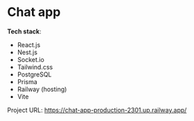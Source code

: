 # Chat app

**Tech stack**:
- React.js
- Nest.js
- Socket.io
- Tailwind.css
- PostgreSQL
- Prisma
- Railway (hosting)
- Vite

Project URL: https://chat-app-production-2301.up.railway.app/
